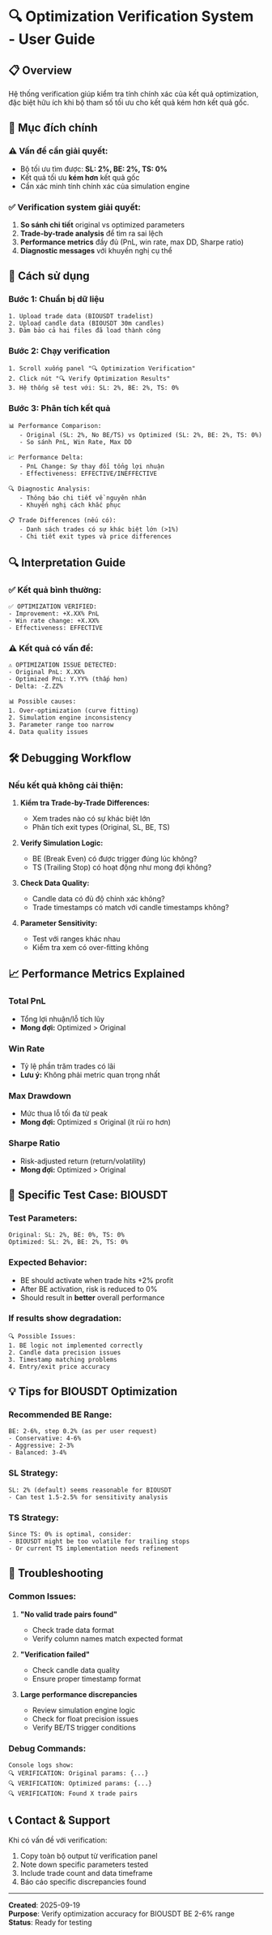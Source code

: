 # 🔍 Optimization Verification System - User Guide

## 📋 Overview
Hệ thống verification giúp kiểm tra tính chính xác của kết quả optimization, đặc biệt hữu ích khi bộ tham số tối ưu cho kết quả kém hơn kết quả gốc.

## 🎯 Mục đích chính

### ⚠️ **Vấn đề cần giải quyết:**
- Bộ tối ưu tìm được: **SL: 2%, BE: 2%, TS: 0%**
- Kết quả tối ưu **kém hơn** kết quả gốc
- Cần xác minh tính chính xác của simulation engine

### ✅ **Verification system giải quyết:**
1. **So sánh chi tiết** original vs optimized parameters
2. **Trade-by-trade analysis** để tìm ra sai lệch
3. **Performance metrics** đầy đủ (PnL, win rate, max DD, Sharpe ratio)
4. **Diagnostic messages** với khuyến nghị cụ thể

## 🚀 Cách sử dụng

### **Bước 1: Chuẩn bị dữ liệu**
```
1. Upload trade data (BIOUSDT tradelist)
2. Upload candle data (BIOUSDT 30m candles) 
3. Đảm bảo cả hai files đã load thành công
```

### **Bước 2: Chạy verification**
```
1. Scroll xuống panel "🔍 Optimization Verification"
2. Click nút "🔍 Verify Optimization Results"
3. Hệ thống sẽ test với: SL: 2%, BE: 2%, TS: 0%
```

### **Bước 3: Phân tích kết quả**
```
📊 Performance Comparison:
   - Original (SL: 2%, No BE/TS) vs Optimized (SL: 2%, BE: 2%, TS: 0%)
   - So sánh PnL, Win Rate, Max DD

📈 Performance Delta:
   - PnL Change: Sự thay đổi tổng lợi nhuận
   - Effectiveness: EFFECTIVE/INEFFECTIVE

🔍 Diagnostic Analysis:
   - Thông báo chi tiết về nguyên nhân
   - Khuyến nghị cách khắc phục

📋 Trade Differences (nếu có):
   - Danh sách trades có sự khác biệt lớn (>1%)
   - Chi tiết exit types và price differences
```

## 🔍 Interpretation Guide

### **✅ Kết quả bình thường:**
```
✅ OPTIMIZATION VERIFIED:
- Improvement: +X.XX% PnL
- Win rate change: +X.XX%
- Effectiveness: EFFECTIVE
```

### **⚠️ Kết quả có vấn đề:**
```
⚠️ OPTIMIZATION ISSUE DETECTED:
- Original PnL: X.XX%
- Optimized PnL: Y.YY% (thấp hơn)
- Delta: -Z.ZZ%

📊 Possible causes:
1. Over-optimization (curve fitting)
2. Simulation engine inconsistency  
3. Parameter range too narrow
4. Data quality issues
```

## 🛠️ Debugging Workflow

### **Nếu kết quả không cải thiện:**

1. **Kiểm tra Trade-by-Trade Differences:**
   - Xem trades nào có sự khác biệt lớn
   - Phân tích exit types (Original, SL, BE, TS)

2. **Verify Simulation Logic:**
   - BE (Break Even) có được trigger đúng lúc không?
   - TS (Trailing Stop) có hoạt động như mong đợi không?

3. **Check Data Quality:**
   - Candle data có đủ độ chính xác không?
   - Trade timestamps có match với candle timestamps không?

4. **Parameter Sensitivity:**
   - Test với ranges khác nhau
   - Kiểm tra xem có over-fitting không

## 📈 Performance Metrics Explained

### **Total PnL**
- Tổng lợi nhuận/lỗ tích lũy
- **Mong đợi:** Optimized > Original

### **Win Rate**
- Tỷ lệ phần trăm trades có lãi
- **Lưu ý:** Không phải metric quan trọng nhất

### **Max Drawdown**
- Mức thua lỗ tối đa từ peak
- **Mong đợi:** Optimized ≤ Original (ít rủi ro hơn)

### **Sharpe Ratio**
- Risk-adjusted return (return/volatility)
- **Mong đợi:** Optimized > Original

## 🎯 Specific Test Case: BIOUSDT

### **Test Parameters:**
```
Original: SL: 2%, BE: 0%, TS: 0%
Optimized: SL: 2%, BE: 2%, TS: 0%
```

### **Expected Behavior:**
- BE should activate when trade hits +2% profit
- After BE activation, risk is reduced to 0%
- Should result in **better** overall performance

### **If results show degradation:**
```
🔍 Possible Issues:
1. BE logic not implemented correctly
2. Candle data precision issues
3. Timestamp matching problems
4. Entry/exit price accuracy
```

## 💡 Tips for BIOUSDT Optimization

### **Recommended BE Range:**
```
BE: 2-6%, step 0.2% (as per user request)
- Conservative: 4-6%
- Aggressive: 2-3%
- Balanced: 3-4%
```

### **SL Strategy:**
```
SL: 2% (default) seems reasonable for BIOUSDT
- Can test 1.5-2.5% for sensitivity analysis
```

### **TS Strategy:**
```
Since TS: 0% is optimal, consider:
- BIOUSDT might be too volatile for trailing stops
- Or current TS implementation needs refinement
```

## 🚨 Troubleshooting

### **Common Issues:**

1. **"No valid trade pairs found"**
   - Check trade data format
   - Verify column names match expected format

2. **"Verification failed"**
   - Check candle data quality
   - Ensure proper timestamp format

3. **Large performance discrepancies**
   - Review simulation engine logic
   - Check for float precision issues
   - Verify BE/TS trigger conditions

### **Debug Commands:**
```
Console logs show:
🔍 VERIFICATION: Original params: {...}
🔍 VERIFICATION: Optimized params: {...}
🔍 VERIFICATION: Found X trade pairs
```

## 📞 Contact & Support

Khi có vấn đề với verification:
1. Copy toàn bộ output từ verification panel
2. Note down specific parameters tested
3. Include trade count and data timeframe
4. Báo cáo specific discrepancies found

---
**Created**: 2025-09-19  
**Purpose**: Verify optimization accuracy for BIOUSDT BE 2-6% range  
**Status**: Ready for testing